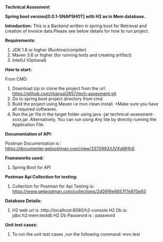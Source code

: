 **Technical Assesment**

**Spring boot version[0.0.1-SNAPSHOT] with H2 as in Mem database.**

**Introduction:**
This is a Backend written in spring boot for Retrieval and creation of Invoice data.Please see below details for how to run project.

**Requirements:**

1) JDK 1.8 or higher (Runtime/compiler)
2) Maven 3.6 or higher (for running tests and creating artifact)
3) IntelliJ (Optional)

**How to start:**

From CMD:

1) Download zip or clone the project from the url: https://github.com/rbansal2657/tech-assesment.git
2) Go to spring boot project directory from cmd.
3) Build the project using Maven i.e mvn clean install. *Make sure you have all required softwares.
3) Run the jar file in the target folder using java -jar technical-assesment-xxxx.jar.
   Alternatively, You can run using Any Ide by directly running the Application File.

**Documentation of API:**

Postman Documentation is : https://documenter.getpostman.com/view/3370993/UVXgMHhS

**Frameworks used:**
1) Spring Boot for API

**Postman Api Collection for testing:**

1) Collection for Postman for Api Testing is:  https://www.getpostman.com/collections/2d0916e6657f7e970e93

**Database Details:**

1)  H2 web url is :http://localhost:8080/h2-console
    H2 Db is: jdbc:h2:mem:testdb
    H2 Db Password is : password

**Unit test cases:**

1) To run the unit test cases ,run the following command: mvn test
